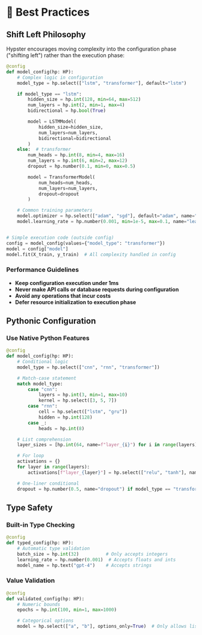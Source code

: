 # 🧠 Best Practices

## Shift Left Philosophy

Hypster encourages moving complexity into the configuration phase ("shifting left") rather than the execution phase:

```python
@config
def model_config(hp: HP):
    # Complex logic in configuration
    model_type = hp.select(["lstm", "transformer"], default="lstm")

    if model_type == "lstm":
        hidden_size = hp.int(128, min=64, max=512)
        num_layers = hp.int(2, min=1, max=4)
        bidirectional = hp.bool(True)

        model = LSTMModel(
            hidden_size=hidden_size,
            num_layers=num_layers,
            bidirectional=bidirectional
        )
    else:  # transformer
        num_heads = hp.int(8, min=4, max=16)
        num_layers = hp.int(6, min=2, max=12)
        dropout = hp.number(0.1, min=0, max=0.5)

        model = TransformerModel(
            num_heads=num_heads,
            num_layers=num_layers,
            dropout=dropout
        )

    # Common training parameters
    model.optimizer = hp.select(["adam", "sgd"], default="adam", name="optimizer")
    model.learning_rate = hp.number(0.001, min=1e-5, max=0.1, name="learning_rate")


# Simple execution code (outside config)
config = model_config(values={"model_type": "transformer"})
model = config["model"]
model.fit(X_train, y_train)  # All complexity handled in config
```

### Performance Guidelines

* **Keep configuration execution under 1ms**
* **Never make API calls or database requests during configuration**
* **Avoid any operations that incur costs**
* **Defer resource initialization to execution phase**

## Pythonic Configuration

### Use Native Python Features

```python
@config
def model_config(hp: HP):
    # Conditional logic
    model_type = hp.select(["cnn", "rnn", "transformer"])

    # Match-case statement
    match model_type:
        case "cnn":
            layers = hp.int(3, min=1, max=10)
            kernel = hp.select([3, 5, 7])
        case "rnn":
            cell = hp.select(["lstm", "gru"])
            hidden = hp.int(128)
        case _:
            heads = hp.int(8)

    # List comprehension
    layer_sizes = [hp.int(64, name=f"layer_{i}") for i in range(layers)]

    # For loop
    activations = {}
    for layer in range(layers):
        activations[f"layer_{layer}"] = hp.select(["relu", "tanh"], name=f"activation_{layer}")

    # One-liner conditional
    dropout = hp.number(0.5, name="dropout") if model_type == "transformer" else hp.number(0.3, name="dropout")
```

## Type Safety

### Built-in Type Checking

```python
@config
def typed_config(hp: HP):
    # Automatic type validation
    batch_size = hp.int(32)          # Only accepts integers
    learning_rate = hp.number(0.001)  # Accepts floats and ints
    model_name = hp.text("gpt-4")    # Accepts strings
```

### Value Validation

```python
@config
def validated_config(hp: HP):
    # Numeric bounds
    epochs = hp.int(100, min=1, max=1000)

    # Categorical options
    model = hp.select(["a", "b"], options_only=True)  # Only allows listed values
```
